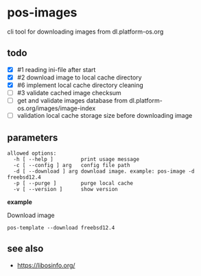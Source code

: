 # pos-images

cli tool for downloading images from dl.platform-os.org

## todo

- [x] #1 reading ini-file after start
- [x] #2 download image to local cache directory
- [x] #6 implement local cache directory cleaning
- [ ] #3 validate cached image checksum
- [ ] get and validate images database from dl.platform-os.org/images/image-index
- [ ] validation local cache storage size before downloading image

## parameters

```
allowed options:
  -h [ --help ]         print usage message
  -c [ --config ] arg   config file path
  -d [ --download ] arg download image. example: pos-image -d freebsd12.4
  -p [ --purge ]        purge local cache
  -v [ --version ]      show version
```

**example**

Download image

```
pos-template --download freebsd12.4
```

## see also

- https://libosinfo.org/
